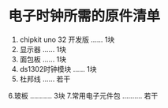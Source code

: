 # 电子时钟所需的原件清单
1. chipkit uno 32  开发版   ......     1块  
2. 显示器     ......    1块  
3. 面包板      ......   1块  
4. ds1302时钟模块    ...... 1块  
5. 杜邦线       ......  若干  

6.玻板 ...........  3块 
7.常用电子元件包 .......... 若干